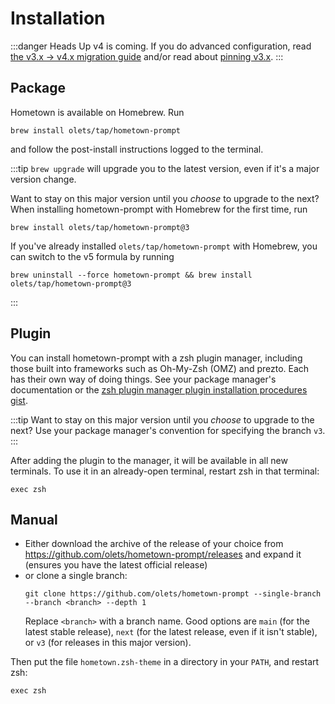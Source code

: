 # Installation

:::danger Heads Up
v4 is coming. If you do advanced configuration, read [the v3.x -> v4.x migration guide](https://v4.hometown-prompt.olets.dev/migrating-between-versions) and/or read about [pinning v3.x](./installation.md).
:::

## Package

Hometown is available on Homebrew. Run

```shell:no-line-numbers
brew install olets/tap/hometown-prompt
```

and follow the post-install instructions logged to the terminal.

:::tip
`brew upgrade` will upgrade you to the latest version, even if it's a major version change.

Want to stay on this major version until you _choose_ to upgrade to the next? When installing hometown-prompt with Homebrew for the first time, run

```shell:no-line-numbers
brew install olets/tap/hometown-prompt@3
```

If you've already installed `olets/tap/hometown-prompt` with Homebrew, you can switch to the v5 formula by running

```shell:no-line-numbers
brew uninstall --force hometown-prompt && brew install olets/tap/hometown-prompt@3
```

:::

## Plugin

You can install hometown-prompt with a zsh plugin manager, including those built into frameworks such as Oh-My-Zsh (OMZ) and prezto. Each has their own way of doing things. See your package manager's documentation or the [zsh plugin manager plugin installation procedures gist](https://gist.github.com/olets/06009589d7887617e061481e22cf5a4a).

:::tip
Want to stay on this major version until you _choose_ to upgrade to the next? Use your package manager's convention for specifying the branch `v3`.
:::

After adding the plugin to the manager, it will be available in all new terminals. To use it in an already-open terminal, restart zsh in that terminal:

```shell:no-line-numbers
exec zsh
```

## Manual

- Either download the archive of the release of your choice from <https://github.com/olets/hometown-prompt/releases> and expand it (ensures you have the latest official release)
- or clone a single branch:
  ```shell:no-line-numbers
  git clone https://github.com/olets/hometown-prompt --single-branch --branch <branch> --depth 1
  ```
  Replace `<branch>` with a branch name. Good options are `main` (for the latest stable release), `next` (for the latest release, even if it isn't stable), or `v3` (for releases in this major version).

Then put the file `hometown.zsh-theme` in a directory in your `PATH`, and restart zsh:

```shell:no-line-numbers
exec zsh
```
